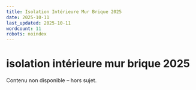 ```yaml
---
title: Isolation Intérieure Mur Brique 2025
date: 2025-10-11
last_updated: 2025-10-11
wordcount: 11
robots: noindex
---
```


# isolation intérieure mur brique 2025

Contenu non disponible – hors sujet.
